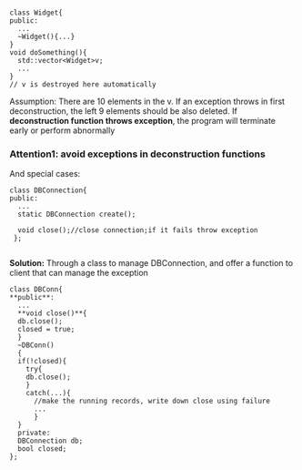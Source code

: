 ### 
```
class Widget{
public:
  ...
  ~Widget(){...}
}
void doSomething(){
  std::vector<Widget>v;
  ...
}
// v is destroyed here automatically
```
Assumption: There are 10 elements in the v. If an exception throws in first deconstruction, the left 9 elements should 
be also deleted. If **deconstruction function throws exception**, the program will terminate early or perform abnormally

### Attention1: avoid exceptions in deconstruction functions

And special cases:

```
class DBConnection{
public:
  ...
  static DBConnection create();
  
  void close();//close connection;if it fails throw exception 
 };
 
```
**Solution:** Through a class to manage DBConnection, and offer a function to client that can manage the exception

```
class DBConn{
**public**:
  ...
  **void close()**{
  db.close();
  closed = true;
  }
  ~DBConn()
  {
  if(!closed){
    try{
    db.close();
    }
    catch(...){
      //make the running records, write down close using failure
      ...
      }
  }
  private:
  DBConnection db;
  bool closed;
};

